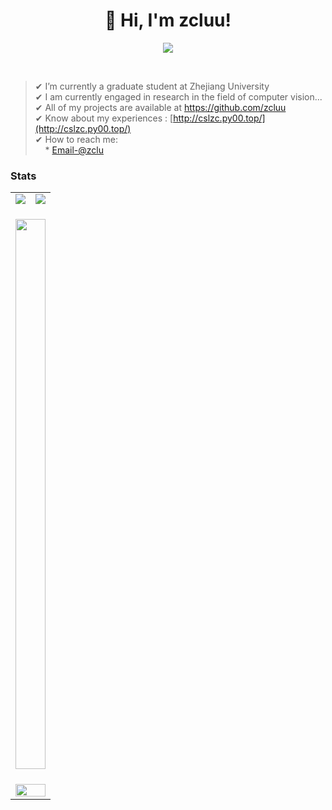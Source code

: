 <h1 align="center">
 👋 Hi, I'm zcluu!
</h1>
 
<p align="center">
<img src="https://readme-typing-svg.herokuapp.com?size=26&duration=2500&lines=Software+Engineer;Computer+Vision+Developer;Fullstack+Developer" > 
</p>
</br>

>✔  I’m currently a graduate student at Zhejiang University  <br>
✔  I am currently engaged in research in the field of computer vision... <br>
✔  All of my projects are available at https://github.com/zcluu <br>
✔  Know about my experiences : [http://cslzc.py00.top/](http://cslzc.py00.top/) <br>
✔  How to reach me: <br> &nbsp; &nbsp; * [Email-@zclu](zclu@zju.edu.cn) <br>


### Stats

<table>
  <tr>
    <td>
      <img src="https://github-readme-stats-git-masterrstaa-rickstaa.vercel.app/api?username=zcluu&count_private=true&show_icons=true&include_orgs=true&theme=transparent" />
    </td>
    <td>
      <img src="https://github-profile-trophy.vercel.app/?username=zcluu&margin-w=15&row=2&column=3"/>
    </td>
  </tr>
 
  <tr>
     <td colspan="2" style="padding-top: 20px;">
       <img style="width: 100%; height: 22vh;" src="https://github-readme-streak-stats.herokuapp.com/?user=zcluu&" />
     </td>
  </tr>
  <tr>
      <td colspan="2" style="padding-top: 20px;">
        <img style="width: 100%;" src="https://readme.app.surmon.me/api/render?template_id=github-top-languages&props.username=zcluu" />
      </td>
  </tr>
</table>
